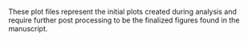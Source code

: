 These plot files represent the initial plots created during analysis and require further post processing to be the finalized figures found in the manuscript. 
